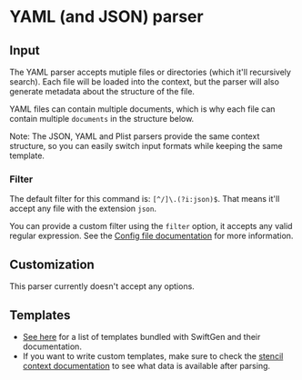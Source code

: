 # YAML (and JSON) parser

## Input

The YAML parser accepts mutiple files or directories (which it'll recursively search). Each file will be loaded into the context, but the parser will also generate metadata about the structure of the file.

YAML files can contain multiple documents, which is why each file can contain multiple `documents` in the structure below.

Note: The JSON, YAML and Plist parsers provide the same context structure, so you can easily switch input formats while keeping the same template.

### Filter

The default filter for this command is: `[^/]\.(?i:json)$`. That means it'll accept any file with the extension `json`.

You can provide a custom filter using the `filter` option, it accepts any valid regular expression. See the [Config file documentation](../ConfigFile.md) for more information.


## Customization

This parser currently doesn't accept any options.

## Templates

* [See here](../templates/json) for a list of templates bundled with SwiftGen and their documentation.
* If you want to write custom templates, make sure to check the [stencil context documentation](../SwiftGenKit%20Contexts/Json.md) to see what data is available after parsing.

